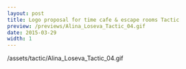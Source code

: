 ```yaml
---
layout: post
title: Logo proposal for time cafe & escape rooms Tactic
preview: /previews/Alina_Loseva_Tactic_04.gif
date: 2015-03-29
width: 1
---
```

/assets/tactic/Alina_Loseva_Tactic_04.gif
